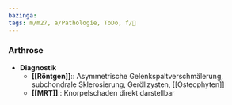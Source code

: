 ```yaml
---
bazinga: 
tags: m/m27, a/Pathologie, ToDo, f/🦴
---
```

### Arthrose
- **Diagnostik**
	- **[[Röntgen]]**:: Asymmetrische Gelenkspaltverschmälerung, subchondrale Sklerosierung, Geröllzysten, [[Osteophyten]]
	- **[[MRT]]**:: Knorpelschaden direkt darstellbar
